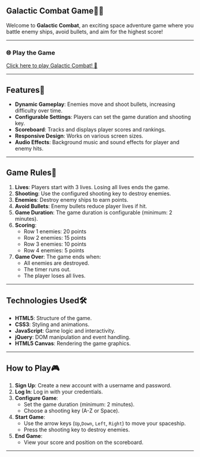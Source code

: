 
 ## Galactic Combat Game🌟🚀

Welcome to **Galactic Combat**, an exciting space adventure game where you battle enemy ships, avoid bullets, and aim for the highest score!

---

### 🌐 Play the Game
[Click here to play Galactic Combat! 🚀](https://idobergerzon.github.io/Galactic-Combat-Game/)

---


## Features🌌
- **Dynamic Gameplay**: Enemies move and shoot bullets, increasing difficulty over time.
- **Configurable Settings**: Players can set the game duration and shooting key.
- **Scoreboard**: Tracks and displays player scores and rankings.
- **Responsive Design**: Works on various screen sizes.
- **Audio Effects**: Background music and sound effects for player and enemy hits.

---

## Game Rules📜
1. **Lives**: Players start with 3 lives. Losing all lives ends the game.
2. **Shooting**: Use the configured shooting key to destroy enemies.
3. **Enemies**: Destroy enemy ships to earn points.
4. **Avoid Bullets**: Enemy bullets reduce player lives if hit.
5. **Game Duration**: The game duration is configurable (minimum: 2 minutes).
6. **Scoring**:
   - Row 1 enemies: 20 points
   - Row 2 enemies: 15 points
   - Row 3 enemies: 10 points
   - Row 4 enemies: 5 points
7. **Game Over**: The game ends when:
   - All enemies are destroyed.
   - The timer runs out.
   - The player loses all lives.

---

## Technologies Used🛠️
- **HTML5**: Structure of the game.
- **CSS3**: Styling and animations.
- **JavaScript**: Game logic and interactivity.
- **jQuery**: DOM manipulation and event handling.
- **HTML5 Canvas**: Rendering the game graphics.

---

## How to Play🎮
1. **Sign Up**: Create a new account with a username and password.
2. **Log In**: Log in with your credentials.
3. **Configure Game**:
   - Set the game duration (minimum: 2 minutes).
   - Choose a shooting key (A-Z or Space).
4. **Start Game**:
   - Use the arrow keys (`Up`,`Down`, `Left`, `Right`) to move your spaceship.
   - Press the shooting key to destroy enemies.
5. **End Game**:
   - View your score and position on the scoreboard.

---

